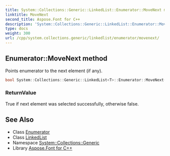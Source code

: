 ```yaml
---
title: System::Collections::Generic::LinkedList::Enumerator::MoveNext method
linktitle: MoveNext
second_title: Aspose.Font for C++
description: 'System::Collections::Generic::LinkedList::Enumerator::MoveNext method. Points enumerator to the next element (if any) in C++.'
type: docs
weight: 300
url: /cpp/system.collections.generic/linkedlist/enumerator/movenext/
---
```

## Enumerator::MoveNext method


Points enumerator to the next element (if any).

```cpp
bool System::Collections::Generic::LinkedList<T>::Enumerator::MoveNext() override
```


### ReturnValue

True if next element was selected successfully, otherwise false.

## See Also

* Class [Enumerator](../)
* Class [LinkedList](../../)
* Namespace [System::Collections::Generic](../../../)
* Library [Aspose.Font for C++](../../../../)
